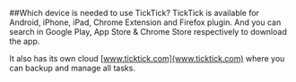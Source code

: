 ##Which device is needed to use TickTick?
TickTick is available for Android, iPhone, iPad, Chrome Extension and Firefox plugin. And you can search in Google Play, App Store & Chrome Store respectively to download the app.

It also has its own cloud [www.ticktick.com](www.ticktick.com) where you can backup and manage all tasks.
